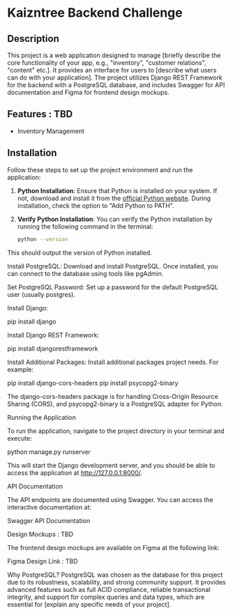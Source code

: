 # Kaizntree Backend Challenge

## Description

This project is a web application designed to manage [briefly describe the core functionality of your app, e.g., "inventory", "customer relations", "content" etc.]. It provides an interface for users to [describe what users can do with your application]. The project utilizes Django REST Framework for the backend with a PostgreSQL database, and includes Swagger for API documentation and Figma for frontend design mockups.

## Features : TBD

- Inventory Management

  
## Installation

Follow these steps to set up the project environment and run the application:

1. **Python Installation**: Ensure that Python is installed on your system. If not, download and install it from the [official Python website](https://www.python.org/). During installation, check the option to "Add Python to PATH".

2. **Verify Python Installation**: You can verify the Python installation by running the following command in the terminal:

   ```sh
   python --version

This should output the version of Python installed.

Install PostgreSQL: Download and install PostgreSQL. Once installed, you can connect to the database using tools like pgAdmin.

Set PostgreSQL Password: Set up a password for the default PostgreSQL user (usually postgres).

Install Django:

  pip install django

Install Django REST Framework:

  pip install djangorestframework
  
Install Additional Packages: Install additional packages project needs. For example:

pip install django-cors-headers
pip install psycopg2-binary

The django-cors-headers package is for handling Cross-Origin Resource Sharing (CORS), and psycopg2-binary is a PostgreSQL adapter for Python.

Running the Application

To run the application, navigate to the project directory in your terminal and execute:

python manage.py runserver

This will start the Django development server, and you should be able to access the application at http://127.0.0.1:8000/.

API Documentation

The API endpoints are documented using Swagger. You can access the interactive documentation at:

Swagger API Documentation

Design Mockups : TBD

The frontend design mockups are available on Figma at the following link:

Figma Design Link : TBD

Why PostgreSQL?
PostgreSQL was chosen as the database for this project due to its robustness, scalability, and strong community support. It provides advanced features such as full ACID compliance, reliable transactional integrity, and support for complex queries and data types, which are essential for [explain any specific needs of your project].
